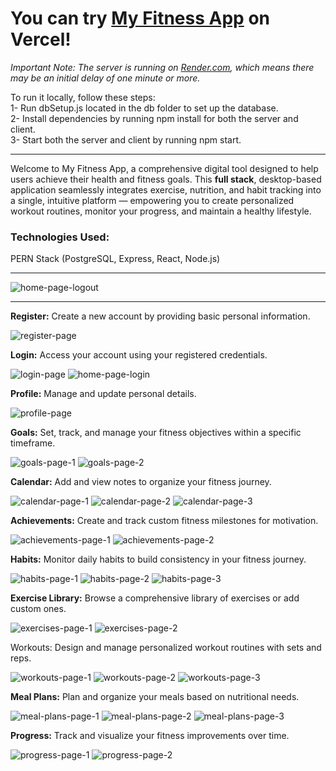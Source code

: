 # You can try [My Fitness App](https://my-fitness-app-eight.vercel.app/) on Vercel!
*Important Note: The server is running on [Render.com](https://render.com/), which means there may be an initial delay of one minute or more.*

To run it locally, follow these steps:  
1- Run dbSetup.js located in the db folder to set up the database.  
2- Install dependencies by running npm install for both the server and client.  
3- Start both the server and client by running npm start.

***

Welcome to My Fitness App, a comprehensive digital tool designed to help users achieve their health and fitness goals. This **full stack**, desktop-based application seamlessly integrates exercise, nutrition, and habit tracking into a single, intuitive platform — empowering you to create personalized workout routines, monitor your progress, and maintain a healthy lifestyle.

### Technologies Used:  
PERN Stack (PostgreSQL, Express, React, Node.js)

***

![home-page-logout](https://github.com/user-attachments/assets/1d6fb5f3-fc24-468a-9e62-98957612649c)

***

**Register:** Create a new account by providing basic personal information.

![register-page](https://github.com/user-attachments/assets/d2fda473-35c2-4e82-accd-6cbc9e6ec8da)

**Login:** Access your account using your registered credentials.

![login-page](https://github.com/user-attachments/assets/5e6658f2-78f8-4b22-9647-e2a45dafe142)
![home-page-login](https://github.com/user-attachments/assets/6ff540ae-8eaf-4fe5-83be-c5b74bf44c4a)

**Profile:** Manage and update personal details.

![profile-page](https://github.com/user-attachments/assets/71716809-2256-4b69-97b0-2cf990d3a3c5)

**Goals:** Set, track, and manage your fitness objectives within a specific timeframe.

![goals-page-1](https://github.com/user-attachments/assets/aa9d83b3-bac5-44d0-9209-cb9f5c0d6e92)
![goals-page-2](https://github.com/user-attachments/assets/769437af-b792-47f6-a689-9188c21027ee)

**Calendar:** Add and view notes to organize your fitness journey.

![calendar-page-1](https://github.com/user-attachments/assets/094a2b9d-399b-43aa-9ec0-5c00749d79e2)
![calendar-page-2](https://github.com/user-attachments/assets/2e427991-ecd0-4ac9-88c3-251c12d34b93)
![calendar-page-3](https://github.com/user-attachments/assets/004cb4aa-417d-46f8-87db-69f05a849111)

**Achievements:** Create and track custom fitness milestones for motivation.

![achievements-page-1](https://github.com/user-attachments/assets/bb08e527-23cc-4635-92de-d83d3e7c0a9b)
![achievements-page-2](https://github.com/user-attachments/assets/bf13f75b-1506-4aa9-bb14-a9bf574eac1c)

**Habits:** Monitor daily habits to build consistency in your fitness journey.

![habits-page-1](https://github.com/user-attachments/assets/1cf89959-3c58-4d41-ad2a-c9fbaca7b3e4)
![habits-page-2](https://github.com/user-attachments/assets/43f7275c-7a16-4564-8a18-fc6f887e8976)
![habits-page-3](https://github.com/user-attachments/assets/7109c412-97bb-431b-a175-dfa4c1e88db1)

**Exercise Library:** Browse a comprehensive library of exercises or add custom ones.

![exercises-page-1](https://github.com/user-attachments/assets/67b00d51-f697-4ebf-b0c4-ec67faeaa963)
![exercises-page-2](https://github.com/user-attachments/assets/33b178bb-06a3-40e7-b44d-9cb6b3228804)

Workouts: Design and manage personalized workout routines with sets and reps.

![workouts-page-1](https://github.com/user-attachments/assets/cc12521d-7c09-44a6-ba57-3e0ca6c6e967)
![workouts-page-2](https://github.com/user-attachments/assets/d1c611ea-ac03-4609-9cf1-5110450331d1)
![workouts-page-3](https://github.com/user-attachments/assets/30e0c7be-7044-40ab-90dd-983a7c4390e0)

**Meal Plans:** Plan and organize your meals based on nutritional needs.

![meal-plans-page-1](https://github.com/user-attachments/assets/3f100762-b2d1-484c-9c11-9c14fa7d3819)
![meal-plans-page-2](https://github.com/user-attachments/assets/1538a5a8-3fbd-4279-ae5e-2a697b5ca56f)
![meal-plans-page-3](https://github.com/user-attachments/assets/d77c72c2-cbd9-4fb4-9873-1c6417aa2928)

**Progress:** Track and visualize your fitness improvements over time.

![progress-page-1](https://github.com/user-attachments/assets/689c3edc-ec82-4b2d-9c06-f639ca2073f4)
![progress-page-2](https://github.com/user-attachments/assets/f58eec70-7230-4669-96a5-bf31aedca20d)

